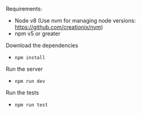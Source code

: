 Requirements:
- Node v8 (Use nvm for managing node versions: https://github.com/creationix/nvm)
- npm v5 or greater

Download the dependencies
- `npm install`

Run the server
- `npm run dev`

Run the tests
- `npm run test`